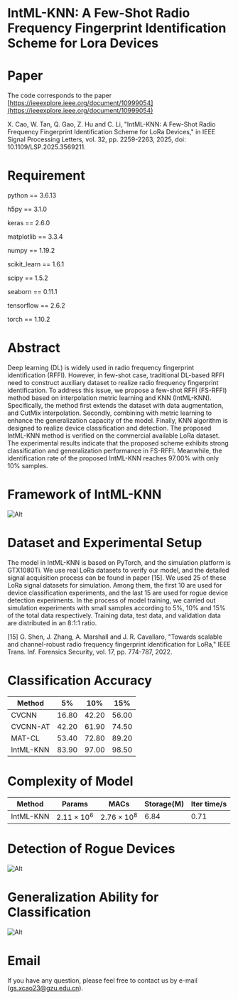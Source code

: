 ﻿# IntML-KNN: A Few-Shot Radio Frequency Fingerprint Identification Scheme for Lora Devices

# Paper
The code corresponds to the paper [https://ieeexplore.ieee.org/document/10999054](https://ieeexplore.ieee.org/document/10999054)

X. Cao, W. Tan, Q. Gao, Z. Hu and C. Li, "IntML-KNN: A Few-Shot Radio Frequency Fingerprint Identification Scheme for LoRa Devices," in IEEE Signal Processing Letters, vol. 32, pp. 2259-2263, 2025, doi: 10.1109/LSP.2025.3569211. 

# Requirement
python == 3.6.13

h5py == 3.1.0

keras == 2.6.0

matplotlib == 3.3.4

numpy == 1.19.2

scikit_learn == 1.6.1

scipy == 1.5.2

seaborn == 0.11.1

tensorflow == 2.6.2

torch == 1.10.2

# Abstract
Deep learning (DL) is widely used in radio frequency fingerprint identification (RFFI). However, in few-shot case, traditional DL-based RFFI need to construct auxiliary dataset to realize radio frequency fingerprint identification. To address this issue, we propose a few-shot RFFI (FS-RFFI) method based on interpolation metric learning and KNN (IntML-KNN). Specifically, the method first extends the dataset with data augmentation, and CutMix interpolation. Secondly, combining with metric learning to enhance the generalization capacity of the model. Finally, KNN algorithm is designed to realize device classification and detection. The proposed IntML-KNN method is verified on the commercial available LoRa dataset. The experimental results indicate that the proposed scheme exhibits strong classification and generalization performance in FS-RFFI. Meanwhile, the identification rate of the proposed IntML-KNN reaches 97.00% with only 10% samples.

# Framework of IntML-KNN
![Alt](https://i-blog.csdnimg.cn/direct/cd30c9f3332f4d309299130647965bc9.png#pic_center)
# Dataset and Experimental Setup

The model in IntML-KNN is based on PyTorch, and the simulation platform is GTX1080Ti. We use real LoRa datasets to verify our model, and the detailed signal acquisition process can be found in paper [15]. We used 25 of these LoRa signal datasets for simulation. Among them, the first 10 are used for device classification experiments, and the last 15 are used for rogue device detection experiments. In the process of model training, we carried out simulation experiments with small samples according to 5%, 10% and 15% of the total data respectively. Training data, test data, and validation data are distributed in an 8:1:1 ratio.

[15] G. Shen, J. Zhang, A. Marshall and J. R. Cavallaro, "Towards scalable and channel-robust radio frequency fingerprint identification for LoRa," IEEE Trans. Inf. Forensics Security, vol. 17, pp. 774-787, 2022.
# Classification Accuracy


Method     | 5%     | 10%     | 15%
-------- | ----- | ----- | -----
CVCNN | 16.80 | 42.20 | 56.00
CVCNN-AT | 42.20 | 61.90 | 74.50
MAT-CL  | 53.40 | 72.80 | 89.20
IntML-KNN  | 83.90 | 97.00 | 98.50

# Complexity of Model

Method     | Params     | MACs     | Storage(M)     | Iter time/s
-------- | ----- | ----- | ----- | -----
IntML-KNN |$2.11\times10^6$ | $2.76\times10^8$ | 6.84 | 0.71

# Detection of Rogue Devices

![Alt](https://i-blog.csdnimg.cn/direct/24e37db07d3b4f25824bfe11f455afbd.png#pic_center)
# Generalization Ability for Classification

![Alt](https://i-blog.csdnimg.cn/direct/33c7459ad1d5484cad615267d0ac769e.png#pic_center)
# Email

If you have any question, please feel free to contact us by e-mail (<gs.xcao23@gzu.edu.cn>).
